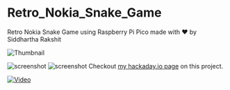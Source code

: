 # Retro_Nokia_Snake_Game

Retro Nokia Snake Game using Raspberry Pi Pico made with ❤ by Siddhartha Rakshit


![Thumbnail](/Project_Img_1.jpg)

![screenshot](/Project_Img_2.jpg)
![screenshot](/Project_Img_3.jpg)
Checkout [my hackaday.io page](https://hackaday.io/project/179669-harifun-203-pico-snake) on this project.


[![Video](ThumnailForGithub.jpg)](https://youtu.be/5r_6mbYlLVo)
